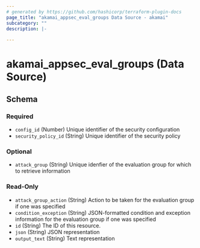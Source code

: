 ```yaml
---
# generated by https://github.com/hashicorp/terraform-plugin-docs
page_title: "akamai_appsec_eval_groups Data Source - akamai"
subcategory: ""
description: |-
  
---
```


# akamai_appsec_eval_groups (Data Source)





<!-- schema generated by tfplugindocs -->
## Schema

### Required

- `config_id` (Number) Unique identifier of the security configuration
- `security_policy_id` (String) Unique identifier of the security policy

### Optional

- `attack_group` (String) Unique idenfier of the evaluation group for which to retrieve information

### Read-Only

- `attack_group_action` (String) Action to be taken for the evaluation group if one was specified
- `condition_exception` (String) JSON-formatted condition and exception information for the evaluation group if one was specified
- `id` (String) The ID of this resource.
- `json` (String) JSON representation
- `output_text` (String) Text representation
